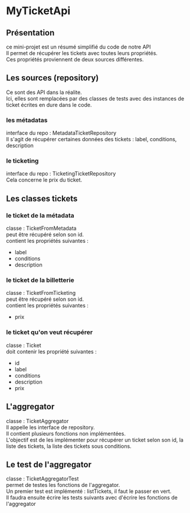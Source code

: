 # MyTicketApi

## Présentation
ce mini-projet est un résumé simplifié du code de notre API<br/>
Il permet de récupérer les tickets avec toutes leurs propriétés.<br/>
Ces propriétés proviennent de deux sources différentes.

## Les sources (repository)
Ce sont des API dans la réalite.<br/>
Ici, elles sont remplacées par des classes de tests avec des instances de ticket écrites en dure dans le code.

### les métadatas
interface du repo : MetadataTicketRepository <br/>
Il s'agit de récupérer certaines données des tickets : label, conditions, description

### le ticketing
interface du repo : TicketingTicketRepository <br/>
Cela concerne le prix du ticket.

## Les classes tickets

### le ticket de la métadata
classe : TicketFromMetadata <br/>
peut être récupéré selon son id.<br/>
contient les propriétés suivantes : 
- label
- conditions
- description

### le ticket de la billetterie
classe : TicketFromTicketing <br/>
peut être récupéré selon son id.<br/>
contient les propriétés suivantes : 
- prix

### le ticket qu'on veut récupérer
classe : Ticket <br/>
doit contenir les propriété suivantes : 
- id 
- label
- conditions
- description
- prix

## L'aggregator
classe : TicketAggregator <br/>
Il appelle les interface de repository.<br/>
Il contient plusieurs fonctions non implémentées.<br/>
L'objectif est de les implémenter pour récupérer un ticket selon son id, la liste des tickets, la liste des tickets sous conditions.

## Le test de l'aggregator
classe : TicketAggregatorTest <br/>
permet de testes les fonctions de l'aggregator.<br/>
Un premier test est implémenté : listTickets, il faut le passer en vert.<br/>
Il faudra ensuite écrire les tests suivants avec d'écrire les fonctions de l'aggregator
